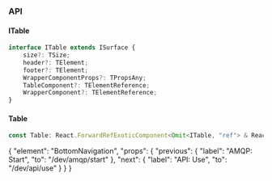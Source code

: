 

### API

#### ITable

```ts
interface ITable extends ISurface {
    size?: TSize;
    header?: TElement;
    footer?: TElement;
    WrapperComponentProps?: TPropsAny;
    TableComponent?: TElementReference;
    WrapperComponent?: TElementReference;
}
```

#### Table

```ts
const Table: React.ForwardRefExoticComponent<Omit<ITable, "ref"> & React.RefAttributes<unknown>>;
```


{
  "element": "BottomNavigation",
  "props": {
    "previous": {
      "label": "AMQP: Start",
      "to": "/dev/amqp/start"
    },
    "next": {
      "label": "API: Use",
      "to": "/dev/api/use"
    }
  }
}